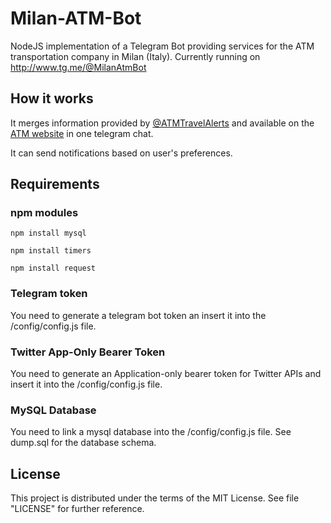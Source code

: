 # Milan-ATM-Bot
NodeJS implementation of a Telegram Bot providing services for the ATM transportation company in Milan (Italy).
Currently running on http://www.tg.me/@MilanAtmBot

## How it works
It merges information provided by [@ATMTravelAlerts](https://twitter.com/ATMTravelAlerts) and available on the [ATM website](http://www.atm.it) in one telegram chat.

It can send notifications based on user's preferences.

## Requirements
### npm modules

```
npm install mysql
```
```
npm install timers
```
```
npm install request
```
### Telegram token
You need to generate a telegram bot token an insert it into the /config/config.js file.

### Twitter App-Only Bearer Token
You need to generate an Application-only bearer token for Twitter APIs and insert it into the /config/config.js file.

### MySQL Database
You need to link a mysql database into the /config/config.js file. 
See dump.sql for the database schema.

## License
This project is distributed under the terms of the MIT License. See file "LICENSE" for further reference.
